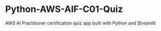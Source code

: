 # Python-AWS-AIF-C01-Quiz
AWS AI Practitioner certification quiz app built with Python and Streamlit
